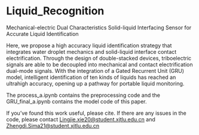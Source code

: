 # Liquid_Recognition
Mechanical-electric Dual Characteristics Solid-liquid Interfacing Sensor for Accurate Liquid Identification

Here, we propose a high accuracy liquid identification strategy that integrates water droplet mechanics and solid-liquid interface contact electrification. Through the design of double-stacked devices, triboelectric signals are able to be decoupled into mechanical and contact electrification dual-mode signals. With the integration of a Gated Recurrent Unit (GRU) model, intelligent identification of ten kinds of liquids has reached an ultrahigh accuracy, opening up a pathway for portable liquid monitoring.

The process_a.ipynb contains the preprocessing code and the GRU_final_a.ipynb contains the model code of this paper.

If you’ve found this work useful, please cite. If there are any issues in the code, please contact Lingjie.xie20@student.xjtlu.edu.cn and Zhengdi.Sima21@student.xjtlu.edu.cn
